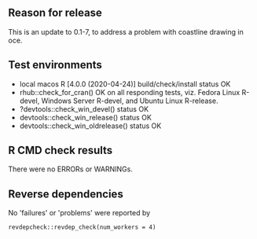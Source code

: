 ## Reason for release

This is an update to 0.1-7, to address a problem with coastline drawing in oce.

## Test environments
* local macos R [4.0.0 (2020-04-24)] build/check/install status OK
* rhub::check_for_cran() OK on all responding tests, viz. Fedora Linux R-devel,
  Windows Server R-devel, and Ubuntu Linux R-release.
* ?devtools::check_win_devel() status OK
* devtools::check_win_release() status OK
* devtools::check_win_oldrelease() status OK

## R CMD check results
There were no ERRORs or WARNINGs.

## Reverse dependencies

No 'failures' or 'problems' were reported by
```
revdepcheck::revdep_check(num_workers = 4)
```



